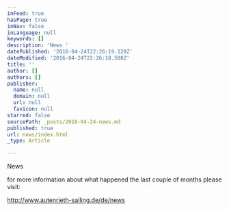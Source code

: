 ```yaml
---
inFeed: true
hasPage: true
inNav: false
inLanguage: null
keywords: []
description: 'News '
datePublished: '2016-04-24T22:26:19.120Z'
dateModified: '2016-04-24T22:26:18.508Z'
title: ''
author: []
authors: []
publisher:
  name: null
  domain: null
  url: null
  favicon: null
starred: false
sourcePath: _posts/2016-04-24-news.md
published: true
url: news/index.html
_type: Article

---
```

News 

for more information about what happened the last couple of months please visit:

http://www.autenrieth-sailing.de/de/news